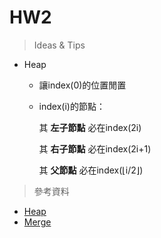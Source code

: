 # HW2
> Ideas & Tips
* Heap
  * 讓index(0)的位置閒置
  * index(i)的節點：
  
    其 **左子節點** 必在index(2i)
  
    其 **右子節點** 必在index(2i+1)
  
    其 **父節點** 必在index(⌊i/2⌋)

> 參考資料
* [Heap](http://alrightchiu.github.io/SecondRound/comparison-sort-heap-sortdui-ji-pai-xu-fa.html)
* [Merge](http://alrightchiu.github.io/SecondRound/comparison-sort-merge-sorthe-bing-pai-xu-fa.html)
